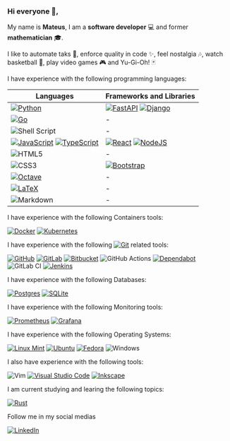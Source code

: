 ### Hi everyone :wave:,

My name is **Mateus**, I am a **software developer** :computer: and former **mathematician** :mortar_board:.

I like to automate taks :robot:, enforce quality in code :sparkles:, feel nostalgia :notes:, watch basketball :basketball:, play video games :video_game: and Yu-Gi-Oh! :black_joker:

I have experience with the following programming languages:

| Languages | Frameworks and Libraries |
| ----------- | ----------- |
| [![Python](https://img.shields.io/badge/python-3670A0?style=for-the-badge&logo=python&logoColor=ffdd54)](https://www.python.org/) | [![FastAPI](https://img.shields.io/badge/FastAPI-005571?style=for-the-badge&logo=fastapi)](https://fastapi.tiangolo.com/) [![Django](https://img.shields.io/badge/django-%23092E20.svg?style=for-the-badge&logo=django&logoColor=white)](https://www.djangoproject.com/) |
| [![Go](https://img.shields.io/badge/go-%2300ADD8.svg?style=for-the-badge&logo=go&logoColor=white)](https://go.dev/) | - |
| ![Shell Script](https://img.shields.io/badge/shell_script-%23121011.svg?style=for-the-badge&logo=gnu-bash&logoColor=white) | - |
| [![JavaScript](https://img.shields.io/badge/javascript-%23323330.svg?style=for-the-badge&logo=javascript&logoColor=%23F7DF1E)](https://www.javascript.com/) [![TypeScript](https://img.shields.io/badge/typescript-%23007ACC.svg?style=for-the-badge&logo=typescript&logoColor=white)](https://www.typescriptlang.org/) | [![React](https://img.shields.io/badge/react-%2320232a.svg?style=for-the-badge&logo=react&logoColor=%2361DAFB)](https://reactjs.org/) [![NodeJS](https://img.shields.io/badge/node.js-6DA55F?style=for-the-badge&logo=node.js&logoColor=white)](https://nodejs.org/en/) |
| ![HTML5](https://img.shields.io/badge/html5-%23E34F26.svg?style=for-the-badge&logo=html5&logoColor=white) | - |
| ![CSS3](https://img.shields.io/badge/css3-%231572B6.svg?style=for-the-badge&logo=css3&logoColor=white) | [![Bootstrap](https://img.shields.io/badge/bootstrap-%23563D7C.svg?style=for-the-badge&logo=bootstrap&logoColor=white)](https://getbootstrap.com/) |
| [![Octave](https://img.shields.io/badge/OCTAVE-darkblue?style=for-the-badge&logo=octave&logoColor=fcd683)](https://octave.org/) | - |
| [![LaTeX](https://img.shields.io/badge/latex-%23008080.svg?style=for-the-badge&logo=latex&logoColor=white)](https://www.latex-project.org/) | - |
| ![Markdown](https://img.shields.io/badge/markdown-%23000000.svg?style=for-the-badge&logo=markdown&logoColor=white) | - |

I have experience with the following Containers tools:

[![Docker](https://img.shields.io/badge/docker-%230db7ed.svg?style=for-the-badge&logo=docker&logoColor=white)](https://www.docker.com/)
[![Kubernetes](https://img.shields.io/badge/kubernetes-%23326ce5.svg?style=for-the-badge&logo=kubernetes&logoColor=white)](https://kubernetes.io/)

I have experience with the following [![Git](https://img.shields.io/badge/git-%23F05033.svg?style=for-the-badge&logo=git&logoColor=white)](https://git-scm.com/) related tools:

[![GitHub](https://img.shields.io/badge/github-%23121011.svg?style=for-the-badge&logo=github&logoColor=white)](https://github.com/)
[![GitLab](https://img.shields.io/badge/gitlab-%23181717.svg?style=for-the-badge&logo=gitlab&logoColor=white)](https://about.gitlab.com/)
[![Bitbucket](https://img.shields.io/badge/bitbucket-%230047B3.svg?style=for-the-badge&logo=bitbucket&logoColor=white)](https://bitbucket.org/)
![GitHub Actions](https://img.shields.io/badge/github%20actions-%232671E5.svg?style=for-the-badge&logo=githubactions&logoColor=white)
[![Dependabot](https://img.shields.io/badge/dependabot-025E8C?style=for-the-badge&logo=dependabot&logoColor=white)](https://github.com/dependabot)
![GitLab CI](https://img.shields.io/badge/gitlab%20ci-%23181717.svg?style=for-the-badge&logo=gitlab&logoColor=white)
[![Jenkins](https://img.shields.io/badge/jenkins-%232C5263.svg?style=for-the-badge&logo=jenkins&logoColor=white)](https://www.jenkins.io/)

I have experience with the following Databases:

[![Postgres](https://img.shields.io/badge/postgres-%23316192.svg?style=for-the-badge&logo=postgresql&logoColor=white)](https://www.postgresql.org/)
[![SQLite](https://img.shields.io/badge/sqlite-%2307405e.svg?style=for-the-badge&logo=sqlite&logoColor=white)](https://www.sqlite.org/index.html)

I have experience with the following Monitoring tools:

[![Prometheus](https://img.shields.io/badge/Prometheus-E6522C?style=for-the-badge&logo=Prometheus&logoColor=white)](https://prometheus.io/)
[![Grafana](https://img.shields.io/badge/grafana-%23F46800.svg?style=for-the-badge&logo=grafana&logoColor=white)](https://grafana.com/)

I have experience with the following Operating Systems:

[![Linux Mint](https://img.shields.io/badge/Linux%20Mint-87CF3E?style=for-the-badge&logo=Linux%20Mint&logoColor=white)](https://www.linuxmint.com/)
[![Ubuntu](https://img.shields.io/badge/Ubuntu-E95420?style=for-the-badge&logo=ubuntu&logoColor=white)](https://ubuntu.com/)
[![Fedora](https://img.shields.io/badge/Fedora-294172?style=for-the-badge&logo=fedora&logoColor=white)](https://getfedora.org/en/)
![Windows](https://img.shields.io/badge/Windows-0078D6?style=for-the-badge&logo=windows&logoColor=white)

I also have experience with the following tools:

![Vim](https://img.shields.io/badge/VIM-%2311AB00.svg?style=for-the-badge&logo=vim&logoColor=white)
[![Visual Studio Code](https://img.shields.io/badge/Visual%20Studio%20Code-0078d7.svg?style=for-the-badge&logo=visual-studio-code&logoColor=white)](https://code.visualstudio.com/)
[![Inkscape](https://img.shields.io/badge/Inkscape-e0e0e0?style=for-the-badge&logo=inkscape&logoColor=080A13)](https://inkscape.org/)

I am current studying and learing the following topics:

[![Rust](https://img.shields.io/badge/rust-%23000000.svg?style=for-the-badge&logo=rust&logoColor=white)](https://www.rust-lang.org/)

Follow me in my social medias

[![LinkedIn](https://img.shields.io/badge/linkedin-%230077B5.svg?style=for-the-badge&logo=linkedin&logoColor=white)](https://www.linkedin.com/in/mateusoliveira43/)
